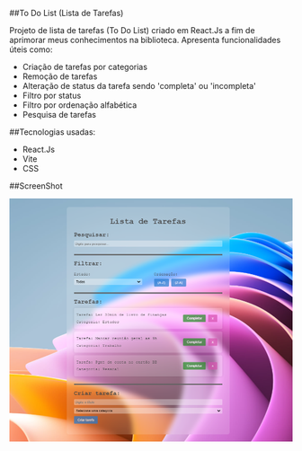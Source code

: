 ##To Do List (Lista de Tarefas)

Projeto de lista de tarefas (To Do List) criado em React.Js a fim de aprimorar meus conhecimentos na biblioteca.
Apresenta funcionalidades úteis como:

- Criação de tarefas por categorias
- Remoção de tarefas
- Alteração de status da tarefa sendo 'completa' ou 'incompleta'
- Filtro por status
- Filtro por ordenação alfabética
- Pesquisa de tarefas

##Tecnologias usadas:

- React.Js
- Vite
- CSS

##ScreenShot

![imagem-todolist](/src/img/image.png)